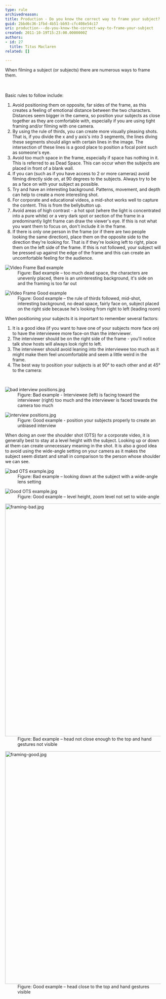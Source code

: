 ```yaml
---
type: rule
archivedreason: 
title: Production - Do you know the correct way to frame your subject?
guid: 2bbd6c36-1fbd-4b51-bb93-cfc408e54c17
uri: production---do-you-know-the-correct-way-to-frame-your-subject
created: 2011-10-19T15:23:00.0000000Z
authors:
- id: 27
  title: Titus Maclaren
related: []

---
```



When filming a subject (or subjects) there are numerous ways to frame them. <br>
<br><excerpt class='endintro'></excerpt><br>
<p>Basic rules to follow include&#58;</p><ol><li>Avoid positioning them on opposite, far sides of the frame, as this creates a feeling of emotional distance between the two characters. Distances seem bigger in the camera, so position your subjects as close together as they are comfortable with, especially if you are using tight framing and/or filming with one camera.</li><li>By using the rule of thirds, you can create more visually pleasing shots. That is, if you divide the x and y axis's into 3 segments, the lines diving these segments should align with certain lines in the image. The intersection of these lines is a good place to position a focal point such as someone's eye.</li><li>Avoid too much space in the frame, especially if space has nothing in it. This is referred to as Dead Space. This can occur when the subjects are placed in front of a blank wall.</li><li>If you can (such as if you have access to 2 or more cameras) avoid filming directly side on, at 90 degrees to the subjects. Always try to be as a face on with your subject as possible.</li><li>Try and have an interesting background. Patterns, movement, and depth can help to create a more interesting shot.</li><li>For corporate and educational videos, a mid-shot works well to capture the content. This is from the bellybutton up.</li><li>Avoid areas of high contrast - a hot spot (where the light is concentrated into a pure white) or a very dark spot or section of the frame in a predominantly light frame can draw the viewer's eye. If this is not what you want them to focus on, don't include it in the frame.</li><li>If there is only one person in the frame (or if there are two people looking the same direction), place them on the opposite side to the direction they're looking for. That is if they're looking left to right, place them on the left side of the frame. If this is not followed, your subject will be pressed up against the edge of the frame and this can create an uncomfortable feeling for the audience.</li></ol><dl class="badImage"><dt><img class="ms-rteCustom-ImageArea" alt="Video Frame Bad example" src="/PublishingImages/video-fram-bad-example.jpg" /></dt><dd>Figure&#58; Bad example – too much dead space, the characters are unevenly placed, there is an uninteresting background, it's side on and the framing is too far out</dd></dl><dl class="goodImage"><dt><img class="ms-rteCustom-ImageArea" alt="Video Frame Good example" src="/PublishingImages/video-fram-good-example.jpg" /></dt><dd>Figure&#58; Good example – the rule of thirds followed, mid-shot, interesting background, no dead space, fairly face on, subject placed on the right side because he's looking from right to left (leading room)</dd></dl><p>When positioning your subjects it is important to remember several factors&#58;</p><ol><li>It is a good idea (if you want to have one of your subjects more face on) to have the interviewee more face-on than the interviewer.</li><li>The interviewer should be on the&#160;right side of the frame - you'll notice talk show hosts will always look right to left.</li><li>The interviewer should avoid leaning into the interviewee too much as it might make them feel uncomfortable and seem a little weird in the frame.</li><li>The best way to position your subjects is at 90° to each other and at 45° to the camera&#58;</li></ol> 
​

<dl class="badImage"><dt><img class="ms-rteCustom-ImageArea" alt="bad interview positions.jpg" src="/PublishingImages/bad-interview-positions.jpg" /> </dt><dd>Figure&#58; Bad example - Interviewee (left) is facing toward the interviewer (right)&#160;too much and the interviewer is faced towards the camera too much</dd></dl><dl class="goodImage"><dt><img class="ms-rteCustom-ImageArea" alt="interview positions.jpg" src="/PublishingImages/interview%20positions.jpg" /> </dt><dd>Figure&#58; Good example - position your subjects properly to create an unbiased interview</dd></dl><p>When doing an over the shoulder shot (OTS) for a corporate video, it is generally best to stay at a level height with the subject. Looking up or down at them can create unnecessary meaning in the shot. It is also a good idea to avoid using the wide-angle setting on your camera as it makes the subject seem distant and small in comparison to the person whose shoulder we can see.</p><dl class="badImage"><dt><img class="ms-rteCustom-ImageArea" alt="bad OTS example.jpg" src="/PublishingImages/bad%20OTS%20example.jpg" /> </dt><dd>Figure&#58; Bad example – looking down at the subject with a wide-angle lens setting</dd></dl><dl class="goodImage"><dt><img class="ms-rteCustom-ImageArea" alt="Good OTS example.jpg" src="/PublishingImages/Good%20OTS%20example.jpg" /></dt><dd>Figure&#58; Good example – level height, zoom level not set to wide-angle</dd></dl><dl class="badImage"><dt><img src="/PublishingImages/framing-bad.jpg" alt="framing-bad.jpg" style="width&#58;750px;" /></dt><dd>Figure&#58; Bad example – head not close enough to the top and hand gestures not visible</dd></dl><dl class="goodImage"><dt><img src="/PublishingImages/framing-good.jpg" alt="framing-good.jpg" style="width&#58;750px;" /></dt><dd>Figure&#58; Good example – head close to the top and hand gestures visible</dd></dl>


